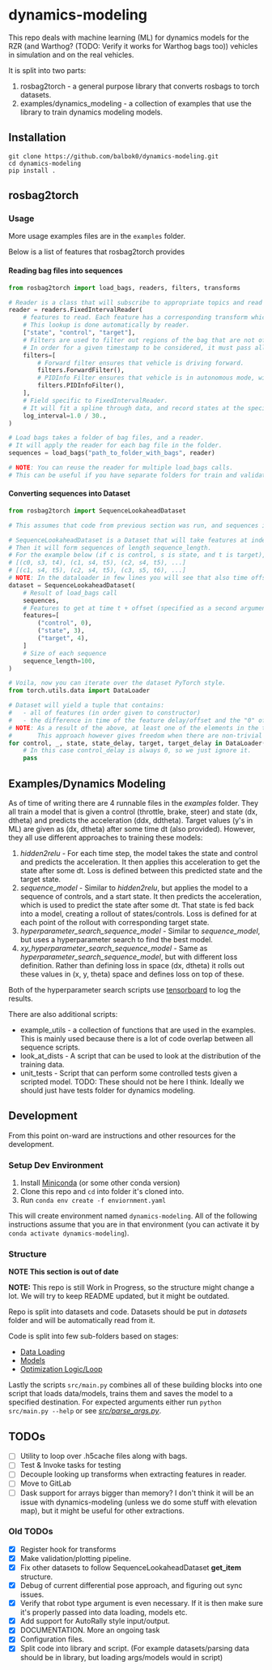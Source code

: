 # dynamics-modeling
This repo deals with machine learning (ML) for dynamics models for the RZR (and Warthog? (TODO: Verify it works for Warthog bags too)) vehicles in simulation and on the real vehicles.

It is split into two parts:

1. rosbag2torch - a general purpose library that converts rosbags to torch datasets.
2. examples/dynamics_modeling - a collection of examples that use the library to train dynamics modeling models.

## Installation

```
git clone https://github.com/balbok0/dynamics-modeling.git
cd dynamics-modeling
pip install .
```

## rosbag2torch


### Usage
More usage examples files are in the `examples` folder.

Below is a list of features that rosbag2torch provides

#### Reading bag files into sequences
```python
from rosbag2torch import load_bags, readers, filters, transforms

# Reader is a class that will subscribe to appropriate topics and read them into a sequence.
reader = readers.FixedIntervalReader(
    # features to read. Each feature has a corresponding transform which will specify what topics it requires.
    # This lookup is done automatically by reader.
    ["state", "control", "target"],
    # Filters are used to filter out regions of the bag that are not of interest.
    # In order for a given timestamp to be considered, it must pass all filters.
    filters=[
        # Forward filter ensures that vehicle is driving forward.
        filters.ForwardFilter(),
        # PIDInfo Filter ensures that vehicle is in autonomous mode, with brake working and sequence controller healthy.
        filters.PIDInfoFilter(),
    ],
    # Field specific to FixedIntervalReader.
    # It will fit a spline through data, and record states at the specified interval.
    log_interval=1.0 / 30.,
)

# Load bags takes a folder of bag files, and a reader.
# It will apply the reader for each bag file in the folder.
sequences = load_bags("path_to_folder_with_bags", reader)

# NOTE: You can reuse the reader for multiple load_bags calls.
# This can be useful if you have separate folders for train and validation sets.
```

#### Converting sequences into Dataset
```python
from rosbag2torch import SequenceLookaheadDataset

# This assumes that code from previous section was run, and sequences is a variable.

# SequenceLookaheadDataset is a Dataset that will take features at index t + offset (specified for each feature separately).
# Then it will form sequences of length sequence_length.
# For the example below (if c is control, s is state, and t is target), it will form sequences:
# [(c0, s3, t4), (c1, s4, t5), (c2, s4, t5), ...]
# [(c1, s4, t5), (c2, s4, t5), (c3, s5, t6), ...]
# NOTE: In the dataloader in few lines you will see that also time offsets for each feature are included.
dataset = SequenceLookaheadDataset(
    # Result of load_bags call
    sequences,
    # Features to get at time t + offset (specified as a second argument to the tuple).
    features=[
        ("control", 0),
        ("state", 3),
        ("target", 4),
    ]
    # Size of each sequence
    sequence_length=100,
)

# Voila, now you can iterate over the dataset PyTorch style.
from torch.utils.data import DataLoader

# Dataset will yield a tuple that contains:
#   - all of features (in order given to constructor)
#   - the difference in time of the feature delay/offset and the "0" offset (the feature with the least delay).
# NOTE: As a result of the above, at least one of the elements in the tuple will be always 0, which makes it useless.
#       This approach however gives freedom when there are non-trivial delay relations between different sets of features.
for control, _, state, state_delay, target, target_delay in DataLoader(dataset):
    # In this case control_delay is always 0, so we just ignore it.
    pass
```

## Examples/Dynamics Modeling
As of time of writing there are 4 runnable files in the *examples* folder.
They all train a model that is given a control (throttle, brake, steer) and state (dx, dtheta) and predicts the acceleration (ddx, ddtheta).
Target values (y's in ML) are given as (dx, dtheta) after some time dt (also provided).
However, they all use different approaches to training these models:

1. *hidden2relu* - For each time step, the model takes the state and control and predicts the acceleration.
   It then applies this acceleration to get the state after some dt. Loss is defined between this predicted state and the target state.
2. *sequence_model* - Similar to *hidden2relu*, but applies the model to a sequence of controls, and a start state.
   It then predicts the acceleration, which is used to predict the state after some dt. That state is fed back into a model, creating a rollout of states/controls.
   Loss is defined for at each point of the rollout with corresponding target state.
3. *hyperparameter_search_sequence_model* - Similar to *sequence_model*, but uses a hyperparameter search to find the best model.
4. *xy_hyperparameter_search_sequence_model* - Same as *hyperparameter_search_sequence_model*, but with different loss definition.
   Rather than defining loss in space (dx, dtheta) it rolls out these values in (x, y, theta) space and defines loss on top of these.

Both of the hyperparameter search scripts use [tensorboard](https://www.tensorflow.org/tensorboard/) to log the results.

There are also additional scripts:

* example_utils - a collection of functions that are used in the examples. This is mainly used because there is a lot of code overlap between all sequence scripts.
* look_at_dists - A script that can be used to look at the distribution of the training data.
* unit_tests - Script that can perform some controlled tests given a scripted model. TODO: These should not be here I think. Ideally we should just have tests folder for dynamics modeling.

## Development
From this point on-ward are instructions and other resources for the development.

### Setup Dev Environment
1. Install [Miniconda](https://docs.conda.io/en/latest/miniconda.html#installing) (or some other conda version)
2. Clone this repo and `cd` into folder it's cloned into.
3. Run `conda env create -f enviornment.yaml`

This will create environment named `dynamics-modeling`. All of the following instructions assume that you are in that environment (you can activate it by `conda activate dynamics-modeling`).


### Structure
**NOTE This section is out of date**

**NOTE:** This repo is still Work in Progress, so the structure might change a lot. We will try to keep README updated, but it might be outdated.

Repo is split into datasets and code.
Datasets should be put in *datasets* folder and will be automatically read from it.

Code is split into few sub-folders based on stages:
- [Data Loading](src/data_utils/README.md)
- [Models](src/models/README.md)
- [Optimization Logic/Loop](src/optimization_logic/README.md)

Lastly the scripts `src/main.py` combines all of these building blocks into one script that loads data/models, trains them and saves the model to a specified destination. For expected arguments either run `python src/main.py --help` or see [*src/parse_args.py*](src/parse_args.py).


## TODOs
- [ ] Utility to loop over .h5cache files along with bags.
- [ ] Test & Invoke tasks for testing
- [ ] Decouple looking up transforms when extracting features in reader.
- [ ] Move to GitLab
- [ ] Dask support for arrays bigger than memory? I don't think it will be an issue with dynamics-modeling (unless we do some stuff with elevation map), but it might be useful for other extractions.

### Old TODOs
- [x] Register hook for transforms
- [x] Make validation/plotting pipeline.
- [x] Fix other datasets to follow SequenceLookaheadDataset __get_item__ structure.
- [x] Debug of current differential pose approach, and figuring out sync issues.
- [x] Verify that robot type argument is even necessary. If it is then make sure it's properly passed into data loading, models etc.
- [x] Add support for AutoRally style input/output.
- [x] DOCUMENTATION. More an ongoing task
- [x] Configuration files.
- [x] Split code into library and script. (For example datasets/parsing data should be in library, but loading args/models would in script)
